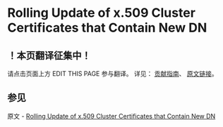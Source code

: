 # Rolling Update of x.509 Cluster Certificates that Contain New DN

## ！本页翻译征集中！

请点击页面上方 EDIT THIS PAGE 参与翻译。
详见：
[贡献指南]( https://github.com/JinMuInfo/MongoDB-Manual-zh/blob/master/CONTRIBUTING.md )、
[原文链接](  https://docs.mongodb.com/manual/tutorial/rotate-x509-membership-certificates/  )。

## 参见

原文 - [Rolling Update of x.509 Cluster Certificates that Contain New DN]( https://docs.mongodb.com/manual/tutorial/rotate-x509-membership-certificates/ )

